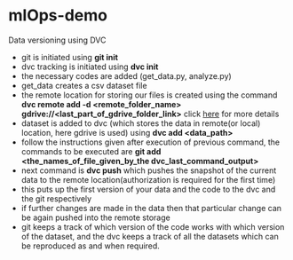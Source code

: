 # mlOps-demo
Data versioning using DVC
  - git is initiated using **git init**
  - dvc tracking is initiated using **dvc init**
  - the necessary codes are added (get_data.py, analyze.py)
  - get_data creates a csv dataset file
  - the remote location for storing our files is created using the command **dvc remote add -d <remote_folder_name> gdrive://<last_part_of_gdrive_folder_link>** click [here](https://dvc.org/doc/command-reference/remote) for more details
  - dataset is added to dvc (which stores the data in remote(or local) location, here gdrive is used) using **dvc add <data_path>**
  - follow the instructions given after execution of previous command, the commands to be executed are **git add <the_names_of_file_given_by_the dvc_last_command_output>**
  - next command is **dvc push** which pushes the snapshot of the current data to the remote location(authorization is required for the first time)
  - this puts up the first version of your data and the code to the dvc and the git respectively
  - if further changes are made in the data then that particular change can be again pushed into the remote storage
  - git keeps a track of which version of the code works with which version of the dataset, and the dvc keeps a track of all the datasets which can be reproduced as and when required.
